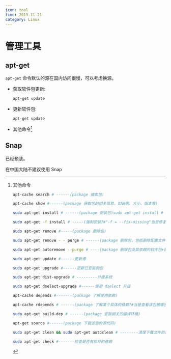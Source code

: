 ```yaml
---
icon: tool
time: 2019-11-21
category: Linux
---
```


# 管理工具

## apt-get

`apt-get` 命令默认的源在国内访问很慢，可以考虑换源。

- 获取软件包更新:

  ```bash
  apt-get update
  ```

- 更新软件包:

  ```bash
  apt-get update
  ```

- 其他命令[^order]

[^order]: 其他命令

    ```bash
    apt-cache search # ------(package 搜索包)

    apt-cache show #------(package 获取包的相关信息，如说明、大小、版本等)

    sudo apt-get install # ------(package 安装包)sudo apt-get install # -----(package - - reinstall 重新安装包)

    sudo apt-get -f install # -----(强制安装?#"-f = --fix-missing"当是修复安装吧...)

    sudo apt-get remove #-----(package 删除包)

    sudo apt-get remove - - purge # ------(package 删除包，包括删除配置文件等)

    sudo apt-get autoremove --purge # ----(package 删除包及其依赖的软件包+配置文件等(只对6.10有效，强烈推荐))

    sudo apt-get update #------更新源

    sudo apt-get upgrade #------更新已安装的包

    sudo apt-get dist-upgrade # ---------升级系统

    sudo apt-get dselect-upgrade #------使用 dselect 升级

    apt-cache depends #-------(package 了解使用依赖)

    apt-cache rdepends # ------(package 了解某个具体的依赖?#当是查看该包被哪些包依赖吧...)

    sudo apt-get build-dep # ------(package 安装相关的编译环境)

    apt-get source #------(package 下载该包的源代码)

    sudo apt-get clean && sudo apt-get autoclean # --------清理下载文件的存档 && 只清理过时的包

    sudo apt-get check #-------检查是否有损坏的依赖
    ```

## Snap

已经预装。

在中国大陆不建议使用 Snap
